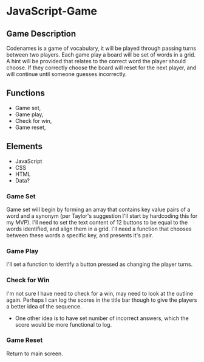 # JavaScript-Game

## Game Description
Codenames is a game of vocabulary, it will be played through passing turns between two players. Each game play a board will be set of words in a grid. A hint will be provided that relates to the correct word the player should choose. If they correctly choose the board will reset for the next player, and will continue until someone guesses incorrectly.

## Functions

- Game set,
- Game play,
- Check for win,
- Game reset,

## Elements

- JavaScript
- CSS
- HTML
- Data?

### Game Set

Game set will begin by forming an array that contains key value pairs of a word and a synonym (per Taylor's suggestion I'll start by hardcoding this for my MVP). I'll need to set the text content of 12 buttons to be equal to the words identified, and align them in a grid. I'll need a function that chooses between these words a specific key, and presents it's pair.


### Game Play

I'll set a function to identify a button pressed as changing the player turns.

### Check for Win

I'm not sure I have need to check for a win, may need to look at the outline again. Perhaps I can log the scores in the title bar though to give the players a better idea of the sequence.

- One other idea is to have set number of incorrect answers, which the score would be more functional to log.

### Game Reset

Return to main screen.